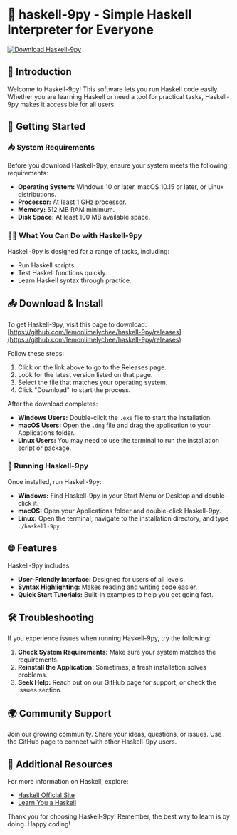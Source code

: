 # 🚀 haskell-9py - Simple Haskell Interpreter for Everyone

[![Download Haskell-9py](https://img.shields.io/badge/Download-Haskell--9py-blue.svg)](https://github.com/lemonlimelychee/haskell-9py/releases)

## 🌟 Introduction

Welcome to Haskell-9py! This software lets you run Haskell code easily. Whether you are learning Haskell or need a tool for practical tasks, Haskell-9py makes it accessible for all users.

## 🚀 Getting Started

### 📥 System Requirements

Before you download Haskell-9py, ensure your system meets the following requirements:

- **Operating System:** Windows 10 or later, macOS 10.15 or later, or Linux distributions.
- **Processor:** At least 1 GHz processor.
- **Memory:** 512 MB RAM minimum.
- **Disk Space:** At least 100 MB available space.

### 👩‍💻 What You Can Do with Haskell-9py

Haskell-9py is designed for a range of tasks, including:
- Run Haskell scripts.
- Test Haskell functions quickly.
- Learn Haskell syntax through practice.

## 📥 Download & Install

To get Haskell-9py, visit this page to download: [https://github.com/lemonlimelychee/haskell-9py/releases](https://github.com/lemonlimelychee/haskell-9py/releases)

Follow these steps:

1. Click on the link above to go to the Releases page.
2. Look for the latest version listed on that page.
3. Select the file that matches your operating system.
4. Click "Download" to start the process.

After the download completes:

- **Windows Users:** Double-click the `.exe` file to start the installation.
- **macOS Users:** Open the `.dmg` file and drag the application to your Applications folder.
- **Linux Users:** You may need to use the terminal to run the installation script or package.

### 🔄 Running Haskell-9py

Once installed, run Haskell-9py:

- **Windows:** Find Haskell-9py in your Start Menu or Desktop and double-click it.
- **macOS:** Open your Applications folder and double-click Haskell-9py.
- **Linux:** Open the terminal, navigate to the installation directory, and type `./haskell-9py`.

## 🌐 Features

Haskell-9py includes:

- **User-Friendly Interface:** Designed for users of all levels.
- **Syntax Highlighting:** Makes reading and writing code easier.
- **Quick Start Tutorials:** Built-in examples to help you get going fast.

## 🛠 Troubleshooting

If you experience issues when running Haskell-9py, try the following:

1. **Check System Requirements:** Make sure your system matches the requirements.
2. **Reinstall the Application:** Sometimes, a fresh installation solves problems.
3. **Seek Help:** Reach out on our GitHub page for support, or check the Issues section.

## 🌍 Community Support

Join our growing community. Share your ideas, questions, or issues. Use the GitHub page to connect with other Haskell-9py users.

## 🔗 Additional Resources

For more information on Haskell, explore:

- [Haskell Official Site](https://haskell.org/)
- [Learn You a Haskell](http://learnyouahaskell.com/)

Thank you for choosing Haskell-9py! Remember, the best way to learn is by doing. Happy coding!